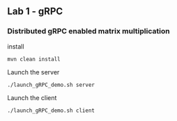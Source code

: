 ## Lab 1 - gRPC

### Distributed gRPC enabled matrix multiplication

install
```
mvn clean install
```

Launch the server
```
./launch_gRPC_demo.sh server
```

Launch the client
```
./launch_gRPC_demo.sh client
```
